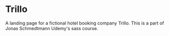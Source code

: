 # Trillo

A landing page for a fictional hotel booking company Trillo. This is a part of Jonas Schmedtmann Udemy's sass course.
